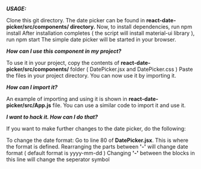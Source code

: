 ***USAGE:***

Clone this git directory.
The date picker can be found in **react-date-picker/src/components/ directory.**
Now, to install dependencies, run npm install
After installation completes ( the script will install material-ui library ), run npm start
The simple date picker will be started in your browser.

***How can I use this component in my project?***

To use it in your project, copy the contents of **react-date-picker/src/components/** folder ( DatePicker.jsx and DatePicker.css )
Paste the files in your project directory.
You can now use it by importing it.

***How can I import it?***

An example of importing and using it is shown in **react-date-picker/src/App.js** file. You can use a similar code to import it and use it.

***I want to hack it. How can I do that?***

If you want to make further changes to the date picker, do the following:

To change the date format:
  Go to line 80 of **DatePicker.jsx**. This is where the format is defined.
  Rearranging the parts between **'-'** will change date format ( default format is yyyy-mm-dd )
  Changing **'-'** between the blocks in this line will change the seperator symbol
